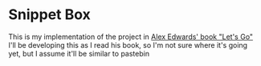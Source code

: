 # Snippet Box

This is my implementation of the project in [Alex Edwards' book "Let's Go"](https://lets-go.alexedwards.net)
I'll be developing this as I read his book, so I'm not sure where it's going yet, but I assume it'll be similar to pastebin
